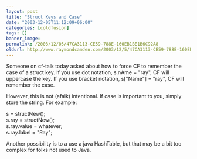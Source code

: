 ```yaml
---
layout: post
title: "Struct Keys and Case"
date: "2003-12-05T11:12:09+06:00"
categories: [coldfusion]
tags: []
banner_image: 
permalink: /2003/12/05/47CA3113-CE59-788E-160EB1BE1B6C92A8
oldurl: http://www.raymondcamden.com/2003/12/5/47CA3113-CE59-788E-160EB1BE1B6C92A8
---
```


Someone on cf-talk today asked about how to force CF to remember the case of a struct key. If you use dot notation, s.nAme = "ray", CF will uppercase the key. If you use bracket notation, s["Name"] = "ray", CF will remember the case.

However, this is not (afaik) intentional. If case is important to you, simply store the string. For example:

s = structNew();<br>
s.ray = structNew();<br>
s.ray.value = whatever;<br>
s.ray.label = "Ray";<br>

Another possibility is to a use a java HashTable, but that may be a bit too complex for folks not used to Java.